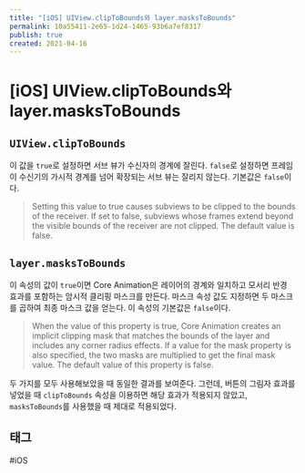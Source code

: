 ```yaml
---
title: "[iOS] UIView.clipToBounds와 layer.masksToBounds"
permalink: 10a55411-2e65-1d24-1465-93b6a7ef8317
publish: true
created: 2021-04-16
---
```


# \[iOS] UIView.clipToBounds와 layer.masksToBounds

## `UIView.clipToBounds`

이 값을 `true`로 설정하면 서브 뷰가 수신자의 경계에 잘린다. `false`로 설정하면 프레임이 수신기의 가시적 경계를 넘어 확장되는 서브 뷰는 잘리지 않는다. 기본값은 `false`이다.

> Setting this value to true causes subviews to be clipped to the bounds of the receiver. If set to false, subviews whose frames extend beyond the visible bounds of the receiver are not clipped. The default value is false.

## `layer.masksToBounds`

이 속성의 값이 `true`이면 Core Animation은 레이어의 경계와 일치하고 모서리 반경 효과를 포함하는 암시적 클리핑 마스크를 만든다. 마스크 속성 값도 지정하면 두 마스크를 곱하여 최종 마스크 값을 얻는다. 이 속성의 기본값은 `false`이다.

> When the value of this property is true, Core Animation creates an implicit clipping mask that matches the bounds of the layer and includes any corner radius effects. If a value for the mask property is also specified, the two masks are multiplied to get the final mask value.
The default value of this property is false.

두 가지를 모두 사용해보았을 때 동일한 결과를 보여준다. 그런데, 버튼의 그림자 효과를 넣었을 때 `clipToBounds` 속성을 이용하면 해당 효과가 적용되지 않았고, `masksToBounds`를 사용했을 때 제대로 적용되었다.

## 태그

#iOS